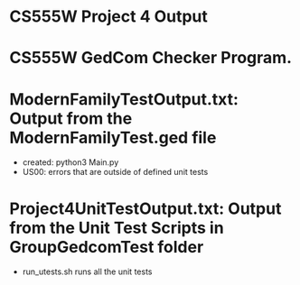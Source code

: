 # CS555W Project 4 Output
# CS555W GedCom Checker Program.

# ModernFamilyTestOutput.txt: Output from the ModernFamilyTest.ged file
   * created: python3 Main.py
   * US00: errors that are outside of defined unit tests

# Project4UnitTestOutput.txt: Output from the Unit Test Scripts in GroupGedcomTest folder
   * run_utests.sh runs all the unit tests
